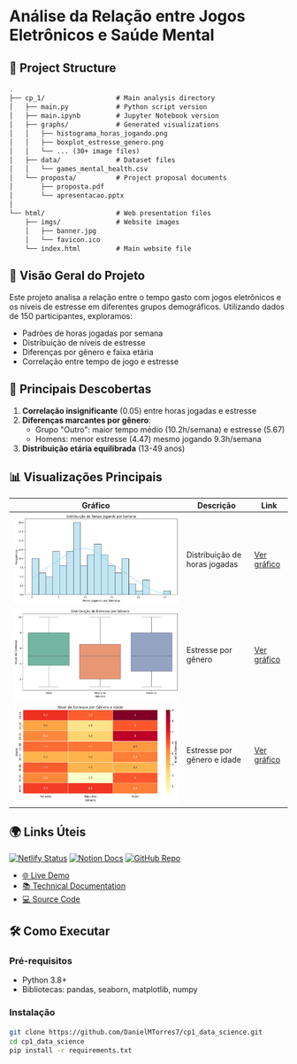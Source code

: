 # Análise da Relação entre Jogos Eletrônicos e Saúde Mental

## 📁 Project Structure

```plaintext
.
├── cp_1/                  # Main analysis directory
│   ├── main.py            # Python script version
│   ├── main.ipynb         # Jupyter Notebook version
│   ├── graphs/            # Generated visualizations
│   │   ├── histograma_horas_jogando.png
│   │   ├── boxplot_estresse_genero.png
│   │   └── ... (30+ image files)
│   ├── data/              # Dataset files
│   │   └── games_mental_health.csv
│   └── proposta/          # Project proposal documents
│       ├── proposta.pdf
│       └── apresentacao.pptx
│
└── html/                  # Web presentation files
    ├── imgs/              # Website images
    │   ├── banner.jpg
    │   └── favicon.ico
    └── index.html         # Main website file
```

## 📌 Visão Geral do Projeto

Este projeto analisa a relação entre o tempo gasto com jogos eletrônicos e os níveis de estresse em diferentes grupos demográficos. Utilizando dados de 150 participantes, exploramos:

- Padrões de horas jogadas por semana
- Distribuição de níveis de estresse
- Diferenças por gênero e faixa etária
- Correlação entre tempo de jogo e estresse

## 🎯 Principais Descobertas

1. **Correlação insignificante** (0.05) entre horas jogadas e estresse
2. **Diferenças marcantes por gênero**:
   - Grupo "Outro": maior tempo médio (10.2h/semana) e estresse (5.67)
   - Homens: menor estresse (4.47) mesmo jogando 9.3h/semana
3. **Distribuição etária equilibrada** (13-49 anos)

## 📊 Visualizações Principais

| Gráfico | Descrição | Link |
|---------|-----------|------|
| ![Histograma](cp_1/graphs/histograma_horas_jogando.png) | Distribuição de horas jogadas | [Ver gráfico](cp_1/graphs/histograma_horas_jogando.png) |
| ![Boxplot](cp_1/graphs/boxplot_estresse_genero.png) | Estresse por gênero | [Ver gráfico](cp_1/graphs/boxplot_estresse_genero.png) |
| ![Heatmap](cp_1/graphs/heatmap_estresse_genero_idade.png) | Estresse por gênero e idade | [Ver gráfico](cp_1/graphs/heatmap_estresse_genero_idade.png) |

## 🌍 Links Úteis

[![Netlify Status](https://api.netlify.com/api/v1/badges/.../deploy-status)](https://cp1-data-science-557111-daniel.netlify.app/)
[![Notion Docs](https://img.shields.io/badge/docs-Notion-blue)](https://faithful-industry-226.notion.site/CP-01-data_science_for_engineering-13d7580aaa6a8071a495f35dffbc7193)
[![GitHub Repo](https://img.shields.io/badge/repo-GitHub-black)](https://github.com/DanielMTorres7/cp1_data_science)

- [🌐 Live Demo](https://cp1-data-science-557111-daniel.netlify.app/)
- [📚 Technical Documentation](https://faithful-industry-226.notion.site/CP-01-data_science_for_engineering-13d7580aaa6a8071a495f35dffbc7193)
- [💻 Source Code](https://github.com/DanielMTorres7/cp1_data_science)

## 🛠️ Como Executar

### Pré-requisitos
- Python 3.8+
- Bibliotecas: pandas, seaborn, matplotlib, numpy

### Instalação
```bash
git clone https://github.com/DanielMTorres7/cp1_data_science.git
cd cp1_data_science
pip install -r requirements.txt
```
